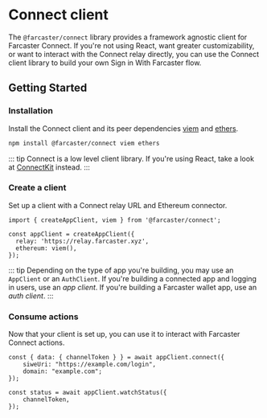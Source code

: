 # Connect client

The `@farcaster/connect` library provides a framework agnostic client for Farcaster Connect. If you're not using React, want greater customizability, or want to interact with the Connect relay directly, you can use the Connect client library to build your own Sign in With Farcaster flow.

## Getting Started

### Installation

Install the Connect client and its peer dependencies [viem](https://viem.sh/) and [ethers](https://docs.ethers.org/v6/).

```sh
npm install @farcaster/connect viem ethers
```

::: tip
Connect is a low level client library. If you're using React, take a look at [ConnectKit](../introduction) instead.
:::

### Create a client

Set up a client with a Connect relay URL and Ethereum connector.

```tsx
import { createAppClient, viem } from '@farcaster/connect';

const appClient = createAppClient({
  relay: 'https://relay.farcaster.xyz',
  ethereum: viem(),
});
```

::: tip
Depending on the type of app you're building, you may use an `AppClient` or an `AuthClient`. If you're building a connected app and logging in users, use an _app client_. If you're building a Farcaster wallet app, use an _auth client_.
:::

### Consume actions

Now that your client is set up, you can use it to interact with Farcaster Connect actions.

```tsx
const { data: { channelToken } } = await appClient.connect({
    siweUri: "https://example.com/login",
    domain: "example.com";
});

const status = await appClient.watchStatus({
    channelToken,
});
```
